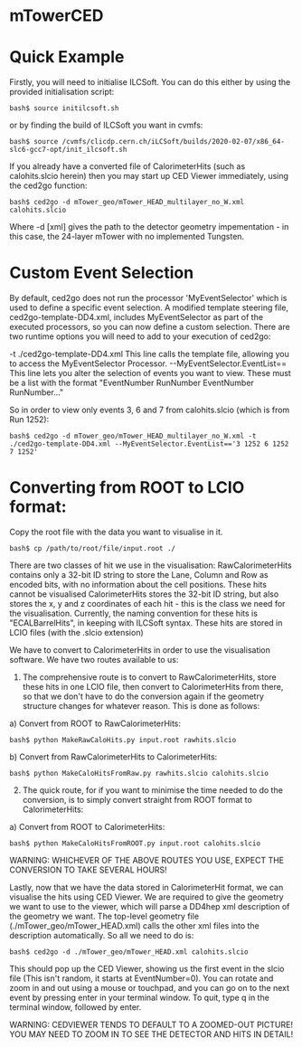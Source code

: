 # mTowerCED

# Quick Example

Firstly, you will need to initialise ILCSoft. You can do this either by using the provided initialisation script:

    bash$ source initilcsoft.sh
    
or by finding the build of ILCSoft you want in cvmfs:

    bash$ source /cvmfs/clicdp.cern.ch/iLCSoft/builds/2020-02-07/x86_64-slc6-gcc7-opt/init_ilcsoft.sh
    
    
If you already have a converted file of CalorimeterHits (such as calohits.slcio herein) then you may start up CED Viewer immediately, using the ced2go function:

    bash$ ced2go -d mTower_geo/mTower_HEAD_multilayer_no_W.xml calohits.slcio
    
Where -d [xml] gives the path to the detector geometry impementation - in this case, the 24-layer mTower with no implemented Tungsten.

# Custom Event Selection

By default, ced2go does not run the processor 'MyEventSelector' which is used to define a specific event selection. A modified template steering file, ced2go-template-DD4.xml, includes MyEventSelector as part of the executed processors, so you can now define a custom selection. There are two runtime options you will need to add to your execution of ced2go:

-t ./ced2go-template-DD4.xml               This line calls the template file, allowing you to access the MyEventSelector Processor.
--MyEventSelector.EventList==<selection>   This line lets you alter the selection of events you want to view. These must be a list with the format "EventNumber RunNumber EventNumber RunNumber..."

So in order to view only events 3, 6 and 7 from calohits.slcio (which is from Run 1252):

    bash$ ced2go -d mTower_geo/mTower_HEAD_multilayer_no_W.xml -t ./ced2go-template-DD4.xml --MyEventSelector.EventList=='3 1252 6 1252 7 1252'


# Converting from ROOT to LCIO format:

Copy the root file with the data you want to visualise in it.

    bash$ cp /path/to/root/file/input.root ./
 
There are two classes of hit we use in the visualisation:
RawCalorimeterHits contains only a 32-bit ID string to store the Lane, Column and Row as encoded bits, with no information about the cell positions. These hits cannot be visualised
CalorimeterHits stores the 32-bit ID string, but also stores the x, y and z coordinates of each hit - this is the class we need for the visualisation. Currently, the naming convention for these hits is "ECALBarrelHits", in keeping with ILCSoft syntax.
These hits are stored in LCIO files (with the .slcio extension)

We have to convert to CalorimeterHits in order to use the visualisation software. We have two routes available to us:

1) The comprehensive route is to convert to RawCalorimeterHits, store these hits in one LCIO file, then convert to CalorimeterHits from there, so that we don't have to do the conversion again if the geometry structure changes for whatever reason. This is done as follows:

  a) Convert from ROOT to RawCalorimeterHits:
  
    bash$ python MakeRawCaloHits.py input.root rawhits.slcio
    
  b) Convert from RawCalorimeterHits to CalorimeterHits:
  
    bash$ python MakeCaloHitsFromRaw.py rawhits.slcio calohits.slcio

2) The quick route, for if you want to minimise the time needed to do the conversion, is to simply convert straight from ROOT format to CalorimeterHits:

  a) Convert from ROOT to CalorimeterHits:
  
    bash$ python MakeCaloHitsFromROOT.py input.root calohits.slcio
    
WARNING: WHICHEVER OF THE ABOVE ROUTES YOU USE, EXPECT THE CONVERSION TO TAKE SEVERAL HOURS!

Lastly, now that we have the data stored in CalorimeterHit format, we can visualise the hits using CED Viewer. We are required to give the geometry we want to use to the viewer, which will parse a DD4hep xml description of the geometry we want. The top-level geometry file (./mTower_geo/mTower_HEAD.xml) calls the other xml files into the description automatically. So all we need to do is:

    bash$ ced2go -d ./mTower_geo/mTower_HEAD.xml calohits.slcio

This should pop up the CED Viewer, showing us the first event in the slcio file (This isn't random, it starts at EventNumber=0). You can rotate and zoom in and out using a mouse or touchpad, and you can go on to the next event by pressing enter in your terminal window. To quit, type q in the terminal window, followed by enter.

WARNING: CEDVIEWER TENDS TO DEFAULT TO A ZOOMED-OUT PICTURE! YOU MAY NEED TO ZOOM IN TO SEE THE DETECTOR AND HITS IN DETAIL!
